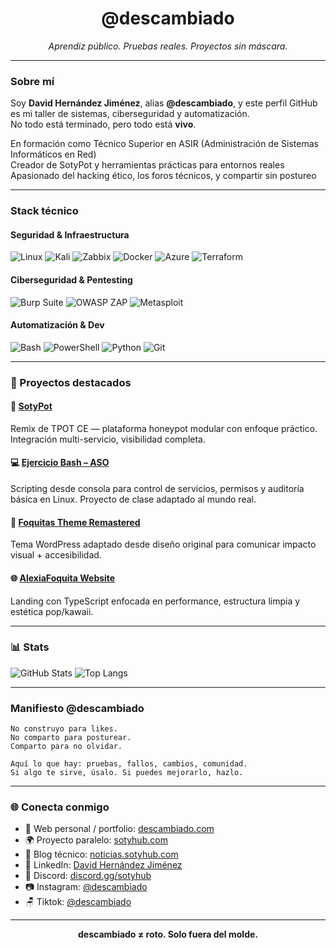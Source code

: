 <h1 align="center">@descambiado</h1>
<p align="center"><i>Aprendiz público. Pruebas reales. Proyectos sin máscara.</i></p>

---

### Sobre mí

Soy **David Hernández Jiménez**, alias **@descambiado**, y este perfil GitHub es mi taller de sistemas, ciberseguridad y automatización.  
No todo está terminado, pero todo está **vivo**.

En formación como Técnico Superior en ASIR (Administración de Sistemas Informáticos en Red)  
Creador de SotyPot y herramientas prácticas para entornos reales  
Apasionado del hacking ético, los foros técnicos, y compartir sin postureo

---

### Stack técnico

#### Seguridad & Infraestructura
![Linux](https://img.shields.io/badge/Linux-111?style=flat&logo=linux)
![Kali](https://img.shields.io/badge/Kali_Linux-111?style=flat&logo=kalilinux)
![Zabbix](https://img.shields.io/badge/Zabbix-111?style=flat&logo=zabbix)
![Docker](https://img.shields.io/badge/Docker-111?style=flat&logo=docker)
![Azure](https://img.shields.io/badge/Azure-111?style=flat&logo=microsoftazure)
![Terraform](https://img.shields.io/badge/Terraform-111?style=flat&logo=terraform)

#### Ciberseguridad & Pentesting
![Burp Suite](https://img.shields.io/badge/Burp_Suite-111?style=flat)
![OWASP ZAP](https://img.shields.io/badge/OWASP_ZAP-111?style=flat)
![Metasploit](https://img.shields.io/badge/Metasploit-111?style=flat)

#### Automatización & Dev
![Bash](https://img.shields.io/badge/Bash-111?style=flat&logo=gnubash)
![PowerShell](https://img.shields.io/badge/PowerShell-111?style=flat&logo=powershell)
![Python](https://img.shields.io/badge/Python-111?style=flat&logo=python)
![Git](https://img.shields.io/badge/Git-111?style=flat&logo=git)

---

### 📁 Proyectos destacados

#### 🧪 [SotyPot](https://github.com/descambiado/Sotypot)
Remix de TPOT CE — plataforma honeypot modular con enfoque práctico. Integración multi-servicio, visibilidad completa.

#### 💻 [Ejercicio Bash – ASO](https://github.com/descambiado/Ejercicio-03.11.2024-Bash-ASO_DHJ)
Scripting desde consola para control de servicios, permisos y auditoría básica en Linux. Proyecto de clase adaptado al mundo real.

#### 🐧 [Foquitas Theme Remastered](https://github.com/descambiado/Foquitas_Theme_Remastered)
Tema WordPress adaptado desde diseño original para comunicar impacto visual + accesibilidad.

#### 🌐 [AlexiaFoquita Website](https://github.com/descambiado/AlexiaFoquita-Website)
Landing con TypeScript enfocada en performance, estructura limpia y estética pop/kawaii.

---

### 📊 Stats

![GitHub Stats](https://github-readme-stats.vercel.app/api?username=descambiado&show_icons=true&theme=tokyonight&hide_title=true)
![Top Langs](https://github-readme-stats.vercel.app/api/top-langs/?username=descambiado&layout=compact&theme=tokyonight)

---

###  Manifiesto @descambiado

```
No construyo para likes.
No comparto para posturear.
Comparto para no olvidar.

Aquí lo que hay: pruebas, fallos, cambios, comunidad.
Si algo te sirve, úsalo. Si puedes mejorarlo, hazlo.
```

---

### 🌐 Conecta conmigo

- 📡 Web personal / portfolio: [descambiado.com](https://descambiado.com)
- 🌍 Proyecto paralelo: [sotyhub.com](https://sotyhub.com)
- 📎 Blog técnico: [noticias.sotyhub.com](https://noticias.sotyhub.com)
- 💼 LinkedIn: [David Hernández Jiménez](https://linkedin.com/in/david-hernández-jiménez)
- 💬 Discord: [discord.gg/sotyhub](https://discord.gg/sotyhub)
- 📷 Instagram: [@descambiado](https://www.instagram.com/descambiado/)
- 🪑 Tiktok: [@descambiado](https://www.tiktok.com/@descambiado)

---

<p align="center"><b>descambiado ≠ roto. Solo fuera del molde.</b></p>
